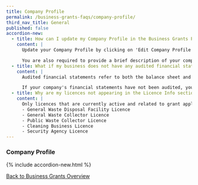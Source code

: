 ```yaml
---
title: Company Profile
permalink: /business-grants-faqs/company-profile/
third_nav_title: General
published: false
accordion-new:
  - title: How can I update my Company Profile in the Business Grants Portal?
    content: |
      Update your Company Profile by clicking on 'Edit Company Profile' on the dashboard. Click on 'Refresh ACRA Info' to auto-populate ACRA information. 

      You are also required to provide a brief description of your company and fill in your company's employment size and financial information, as well as any holding companies or subsidiaries' details.
  - title: What if my business does not have any audited financial statements?
    content: |
      Audited financial statements refer to both the balance sheet and the profit and loss statement.

      If your company's financial statements have not been audited, you can provide unaudited financial statements or management accounts.
  - title: Why are my licences not appearing in the Licence Info section of the Company Profile?
    content: |
      Only licences that are currently active and related to grant applications on the Business Grants Portal are displayed: 
      - General Waste Disposal Facility Licence 
      - General Waste Collector Licence 
      - Public Waste Collector Licence 
      - Cleaning Business Licence 
      - Security Agency Licence
---
```


### Company Profile

{% include accordion-new.html %}

[Back to Business Grants Overview](/business-grants-portal/)
